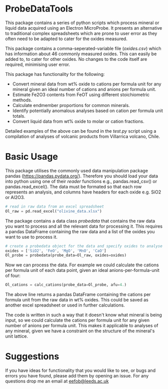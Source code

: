 # ProbeDataTools
This package contains a series of python scripts which process mineral or liquid data acquired using an Electron MicroProbe. It presents an alternative to traditional complex spreadsheets which are prone to user error as they often need to be adapted to cater for the oxides measured.  

This package contains a comma-seperated-variable file (*oxides.csv*) which has information about 46 commonly measured oxides. This can easily be added to, to cater for other oxides. No changes to the code itself are required, minimising user error.  

This package has functionality for the following:  

- Convert mineral data from wt% oxide to cations per formula unit for any mineral given an ideal number of cations and anions per formula unit.
- Estimate Fe2O3 contents from FeOT using different stoichiometric methods.
- Calculate endmember proportions for common minerals. 
- Identify potentially anomalous analyses based on cation per formula unit totals.
- Convert liquid data from wt% oxide to molar or cation fractions.  

Detailed examples of the above can be found in the *test.py* script using a compilation of analyses of volcanic products from Villarrica volcano, Chile.

# Basic Usage

This package utilises the commonly used data manipulation package pandas (<https://pandas.pydata.org/>). Therefore you should load your data into python using one of their *reader* functions e.g., pandas.read\_csv() or pandas.read\_excel(). The data must be formated so that each row represents an analysis, and columns have headers for each oxide e.g. SiO2 or Al2O3.

```python
# read in raw data from an excel spreadsheet
Ol_raw = pd.read_excel("olivine_data.xlsx")
```  

The package contains a data class *probedata* that contains  the raw data you want to process and all the relevant data for processing it. This requires a pandas DataFrame containing the raw data and a list of the oxides you want to use to process it.  

```python
# create a probedata object for the data and specify oxides to analyse
oxides = ['SiO2', 'FeO', 'MgO', 'MnO', 'CaO']
Ol_probe = probedata(probe_data=Ol_raw, oxides=oxides)
```  

Now we can process the data. For example we could calculate the cations per formula unit of each data point, given an ideal anions-per-formula-unit of four:

```python
Ol_cations = calc_cations(probe_data=Ol_probe, afu=4.)
```  

The above line returns a pandas DataFrame containing the cations per formula unit from the raw data in wt% oxides. This could be saved as another excel spreadsheet or used in further calculations.

The code is written in such a way that it doesn't know what mineral is being input, so we could calculate the cations per formula unit for any given number of anions per formula unit. This makes it applicable to analyses of any mineral, given we have a constraint on the structure of the mineral's  unit lattice.

# Suggestions

If you have ideas for functionality that you would like to see, or bugs and errors you have found, please add them by opening an issue. For any questions drop me an email at eefob@leeds.ac.uk
